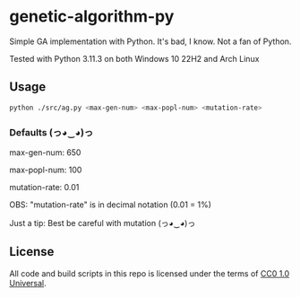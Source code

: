# genetic-algorithm-py
Simple GA implementation with Python. It's bad, I know. Not a fan of Python. 

Tested with Python 3.11.3 on both Windows 10 22H2 and Arch Linux

## Usage

```bash
python ./src/ag.py <max-gen-num> <max-popl-num> <mutation-rate>
```
### Defaults (っ◕‿◕)っ

max-gen-num: 650

max-popl-num: 100

mutation-rate: 0.01

OBS: "mutation-rate" is in decimal notation (0.01 = 1%)

Just a tip: Best be careful with mutation (っ◕‿◕)っ

## License

All code and build scripts in this repo is licensed under the terms of [CC0 1.0 Universal](https://creativecommons.org/publicdomain/zero/1.0/).
